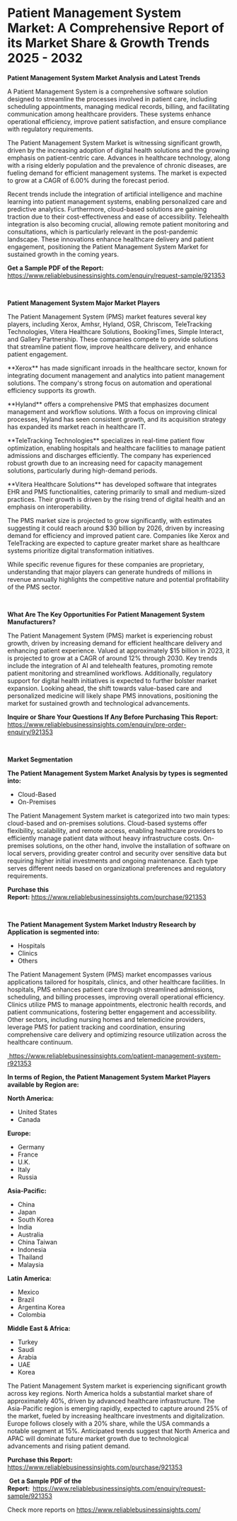 <p><h1>Patient Management System Market: A Comprehensive Report of its Market Share & Growth Trends 2025 - 2032</h1></p><p><strong>Patient Management System Market Analysis and Latest Trends</strong></p>
<p><p>A Patient Management System is a comprehensive software solution designed to streamline the processes involved in patient care, including scheduling appointments, managing medical records, billing, and facilitating communication among healthcare providers. These systems enhance operational efficiency, improve patient satisfaction, and ensure compliance with regulatory requirements.</p><p>The Patient Management System Market is witnessing significant growth, driven by the increasing adoption of digital health solutions and the growing emphasis on patient-centric care. Advances in healthcare technology, along with a rising elderly population and the prevalence of chronic diseases, are fueling demand for efficient management systems. The market is expected to grow at a CAGR of 6.00% during the forecast period.</p><p>Recent trends include the integration of artificial intelligence and machine learning into patient management systems, enabling personalized care and predictive analytics. Furthermore, cloud-based solutions are gaining traction due to their cost-effectiveness and ease of accessibility. Telehealth integration is also becoming crucial, allowing remote patient monitoring and consultations, which is particularly relevant in the post-pandemic landscape. These innovations enhance healthcare delivery and patient engagement, positioning the Patient Management System Market for sustained growth in the coming years.</p></p>
<p><strong>Get a Sample PDF of the Report:&nbsp;</strong> <a href="https://www.reliablebusinessinsights.com/enquiry/request-sample/921353?utm_campaign=2960&utm_medium=2&utm_source=Github&utm_content=ia&utm_term=05032025&utm_id=patient-management-system">https://www.reliablebusinessinsights.com/enquiry/request-sample/921353</a></p>
<p>&nbsp;</p>
<p><strong>Patient Management System Major Market Players</strong></p>
<p><p>The Patient Management System (PMS) market features several key players, including Xerox, Amhsr, Hyland, OSR, Chriscom, TeleTracking Technologies, Vitera Healthcare Solutions, BookingTimes, Simple Interact, and Gallery Partnership. These companies compete to provide solutions that streamline patient flow, improve healthcare delivery, and enhance patient engagement.</p><p>**Xerox** has made significant inroads in the healthcare sector, known for integrating document management and analytics into patient management solutions. The company's strong focus on automation and operational efficiency supports its growth.</p><p>**Hyland** offers a comprehensive PMS that emphasizes document management and workflow solutions. With a focus on improving clinical processes, Hyland has seen consistent growth, and its acquisition strategy has expanded its market reach in healthcare IT.</p><p>**TeleTracking Technologies** specializes in real-time patient flow optimization, enabling hospitals and healthcare facilities to manage patient admissions and discharges efficiently. The company has experienced robust growth due to an increasing need for capacity management solutions, particularly during high-demand periods.</p><p>**Vitera Healthcare Solutions** has developed software that integrates EHR and PMS functionalities, catering primarily to small and medium-sized practices. Their growth is driven by the rising trend of digital health and an emphasis on interoperability.</p><p>The PMS market size is projected to grow significantly, with estimates suggesting it could reach around $30 billion by 2026, driven by increasing demand for efficiency and improved patient care. Companies like Xerox and TeleTracking are expected to capture greater market share as healthcare systems prioritize digital transformation initiatives.</p><p>While specific revenue figures for these companies are proprietary, understanding that major players can generate hundreds of millions in revenue annually highlights the competitive nature and potential profitability of the PMS sector.</p></p>
<p>&nbsp;</p>
<p><strong>What Are The Key Opportunities For Patient Management System Manufacturers?</strong></p>
<p><p>The Patient Management System (PMS) market is experiencing robust growth, driven by increasing demand for efficient healthcare delivery and enhancing patient experience. Valued at approximately $15 billion in 2023, it is projected to grow at a CAGR of around 12% through 2030. Key trends include the integration of AI and telehealth features, promoting remote patient monitoring and streamlined workflows. Additionally, regulatory support for digital health initiatives is expected to further bolster market expansion. Looking ahead, the shift towards value-based care and personalized medicine will likely shape PMS innovations, positioning the market for sustained growth and technological advancements.</p></p>
<p><strong>Inquire or Share Your Questions If Any Before Purchasing This Report:</strong> <a href="https://www.reliablebusinessinsights.com/enquiry/pre-order-enquiry/921353?utm_campaign=2960&utm_medium=2&utm_source=Github&utm_content=ia&utm_term=05032025&utm_id=patient-management-system">https://www.reliablebusinessinsights.com/enquiry/pre-order-enquiry/921353</a></p>
<p>&nbsp;</p>
<p><strong>Market Segmentation</strong></p>
<p><strong>The Patient Management System Market Analysis by types is segmented into:</strong></p>
<p><ul><li>Cloud-Based</li><li>On-Premises</li></ul></p>
<p><p>The Patient Management System market is categorized into two main types: cloud-based and on-premises solutions. Cloud-based systems offer flexibility, scalability, and remote access, enabling healthcare providers to efficiently manage patient data without heavy infrastructure costs. On-premises solutions, on the other hand, involve the installation of software on local servers, providing greater control and security over sensitive data but requiring higher initial investments and ongoing maintenance. Each type serves different needs based on organizational preferences and regulatory requirements.</p></p>
<p><strong>Purchase this Report:&nbsp;</strong><a href="https://www.reliablebusinessinsights.com/purchase/921353?utm_campaign=2960&utm_medium=2&utm_source=Github&utm_content=ia&utm_term=05032025&utm_id=patient-management-system">https://www.reliablebusinessinsights.com/purchase/921353</a></p>
<p>&nbsp;</p>
<p><strong>The Patient Management System Market Industry Research by Application is segmented into:</strong></p>
<p><ul><li>Hospitals</li><li>Clinics</li><li>Others</li></ul></p>
<p><p>The Patient Management System (PMS) market encompasses various applications tailored for hospitals, clinics, and other healthcare facilities. In hospitals, PMS enhances patient care through streamlined admissions, scheduling, and billing processes, improving overall operational efficiency. Clinics utilize PMS to manage appointments, electronic health records, and patient communications, fostering better engagement and accessibility. Other sectors, including nursing homes and telemedicine providers, leverage PMS for patient tracking and coordination, ensuring comprehensive care delivery and optimizing resource utilization across the healthcare continuum.</p></p>
<p><a href="https://www.reliablebusinessinsights.com/patient-management-system-r921353?utm_campaign=2960&utm_medium=2&utm_source=Github&utm_content=ia&utm_term=05032025&utm_id=patient-management-system">&nbsp;https://www.reliablebusinessinsights.com/patient-management-system-r921353</a></p>
<p><strong>In terms of Region, the Patient Management System Market Players available by Region are:</strong></p>
<p>
    <p> <strong> North America: </strong>
        <ul>
            <li>United States</li>
            <li>Canada</li>
        </ul>
        </p> 
    <p> <strong> Europe: </strong>
        <ul>
            <li>Germany</li>
            <li>France</li>
            <li>U.K.</li>
            <li>Italy</li>
            <li>Russia</li>
        </ul>
        </p> 
    <p> <strong> Asia-Pacific: </strong>
        <ul>
            <li>China</li>
            <li>Japan</li>
            <li>South Korea</li>
            <li>India</li>
            <li>Australia</li>
            <li>China Taiwan</li>
            <li>Indonesia</li>
            <li>Thailand</li>
            <li>Malaysia</li>
        </ul>
        </p> 
    <p> <strong> Latin America: </strong>
        <ul>
            <li>Mexico</li>
            <li>Brazil</li>
            <li>Argentina Korea</li>
            <li>Colombia</li>
        </ul>
        </p> 
    <p> <strong> Middle East & Africa: </strong>
        <ul>
            <li>Turkey</li>
            <li>Saudi</li>
            <li>Arabia</li>
            <li>UAE</li>
            <li>Korea</li>
        </ul>
    </p>
    </p>
<p><p>The Patient Management System market is experiencing significant growth across key regions. North America holds a substantial market share of approximately 40%, driven by advanced healthcare infrastructure. The Asia-Pacific region is emerging rapidly, expected to capture around 25% of the market, fueled by increasing healthcare investments and digitalization. Europe follows closely with a 20% share, while the USA commands a notable segment at 15%. Anticipated trends suggest that North America and APAC will dominate future market growth due to technological advancements and rising patient demand.</p></p>
<p><strong>Purchase this Report: </strong><a href="https://www.reliablebusinessinsights.com/purchase/921353?utm_campaign=2960&utm_medium=2&utm_source=Github&utm_content=ia&utm_term=05032025&utm_id=patient-management-system">https://www.reliablebusinessinsights.com/purchase/921353</a></p>
<p>&nbsp;<strong>Get a Sample PDF of the Report:&nbsp;&nbsp;</strong><a href="https://www.reliablebusinessinsights.com/enquiry/request-sample/921353?utm_campaign=2960&utm_medium=2&utm_source=Github&utm_content=ia&utm_term=05032025&utm_id=patient-management-system">https://www.reliablebusinessinsights.com/enquiry/request-sample/921353</a></p>
<p><strong></strong></p>
<p>Check more reports on <a href="https://www.reliablebusinessinsights.com/?utm_campaign=2960&utm_medium=2&utm_source=Github&utm_content=ia&utm_term=05032025&utm_id=patient-management-system">https://www.reliablebusinessinsights.com/</a></p>